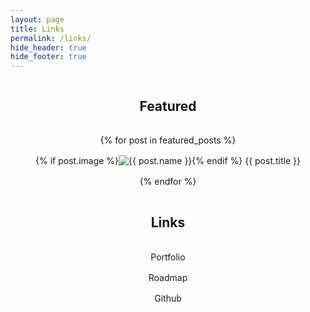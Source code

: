 ```yaml
---
layout: page
title: Links
permalink: /links/
hide_header: true
hide_footer: true
---
```


<div class="links-container" style="display: flex; flex-direction: column; align-items: center; gap: 1rem; width: 100%;">
<h2>Featured</h2>
{% for post in featured_posts %}
<div class="button button--primary" style="width: 100%; display: flex; justify-content: center; text-align: center;" onclick="window.open('{{ post.url }}', '_blank')">
  {% if post.image %}
  <div class="button-image">
    <img src="{{ post.image }}" alt="{{ post.name }}">
  </div>
  {% endif %}
    {{ post.title }}
</div>
{% endfor %}
<br />
<h2>Links</h2>
<div class="button button--primary" style="width: 100%; display: flex; justify-content: center; text-align: center;" onclick="window.open('{{ website }}', '_blank')">Portfolio</div>
<div class="button button--primary" style="width: 100%; display: flex; justify-content: center; text-align: center;" onclick="window.open('{{ website }}/roadmap', '_blank')">Roadmap</div>
<div class="button button--primary" style="width: 100%; display: flex; justify-content: center; text-align: center;" onclick="window.open('{{ github }}', '_blank')">
Github</div>
</div>